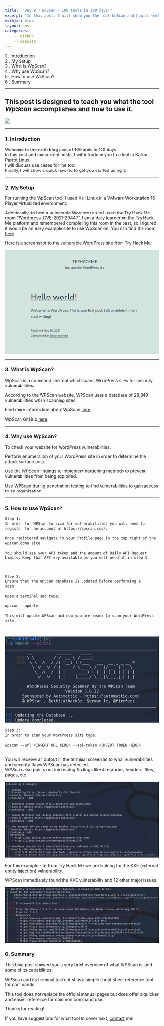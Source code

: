 ```yaml
---
title:  "Day 9 - WpScan - 100 tools in 100 days!"
excerpt: "In this post, I will show you the tool WpScan and how it works."
mathjax: true
layout: post
categories:
    -- github
    -- website
---
```


1 . Introduction
<br>
2 . My Setup
<br>
3 . What is WpScan?
<br>
4 . Why use WpScan?
<br>
5 . How to use WpScan?
<br>
6 . Summary

---

## This post is designed to teach you what the tool *WpScan* accomplishes and how to use it.

![](https://raw.githubusercontent.com/matthewomccorkle/matthewomccorkle.github.io/master/_posts/assets/100%20tools/WpScan/cheat1.PNG)

---

### 1. **Introduction**

Welcome to the ninth blog post of 100 tools in 100 days.<br> 
In this post and concurrent posts, I will introduce you to a tool in Kali or Parrot Linux. <br>
I will discuss use cases for the tool.<br> 
Finally, I will show a quick how-to to get you started using it. 

---

### 2. **My Setup**

For running the WpScan tool, I used Kali Linux in a VMware Workstation 16 Player virtualized environment.

Additionally, to host a vulnerable Wordpress site I used the Try Hack Me room "Wordpress: CVE-2021-29447". I am a daily learner on the Try Hack Me platform and remembered completing this room in the past, so I figured it would be an easy example site to use WpScan on. You can find the room [here](https://tryhackme.com/room/wordpresscve202129447).

Here is a screenshot to the vulnerable WordPress site from Try Hack Me:

![](https://raw.githubusercontent.com/matthewomccorkle/matthewomccorkle.github.io/master/_posts/assets/100%20tools/wpscan/wpscan2.png)

---

### 3. **What is WpScan?**

WpScan is a command line tool which scans WordPress sites for security vulnerabilities. 

According to the WPScan website, WPScan uses a database of 28,849 vulnerabilities when scanning sites. 

Find more information about WpScan [here](https://WpScan.com/wordpress-security-scanner).

WpScan GitHub [here](https://github.com/WpScanteam/WpScan).

---

### 4. **Why use WpScan?**

To check your website for WordPress vulnerabilities. 

Perform enumeration of your WordPress site in order to determine the attack surface area.

Use the WPScan findings to implement hardening methods to prevent vulnerabilities from being exploited. 

Use WPScan during penetration testing to find vulnerabilities to gain access to an organization. 

---

### 5. **How to use WpScan?**

    Step 1:
    In order for WPScan to scan for vulnerabilities you will need to register for an account at https://wpscan.com/.

    Once registered navigate to your Profile page in the top right of the wpscan.come site.

    You should see your API token and the amount of Daily API Request Limits. Keep that API key available as you will need it in step 3.

<br>

    Step 2:
    Ensure that the WPScan database is updated before performing a 
    scan.

    Open a terminal and type:

    wpscan --update

    This will update WPScan and now you are ready to scan your WordPress site.

<br>

![](https://raw.githubusercontent.com/matthewomccorkle/matthewomccorkle.github.io/master/_posts/assets/100%20tools/wpscan/wpscan4.png)

    Step 3:
    In order to scan your WordPress site type:

    wpscan --url <INSERT URL HERE> --api-token <INSERT TOKEN HERE>

<br>
You will receive an output in the terminal screen as to what vulnerabilities and security flaws WPScan has detected. 
<br>
WPScan also points out interesting findings like directories, headers, files, pages, etc.<br>

![](https://raw.githubusercontent.com/matthewomccorkle/matthewomccorkle.github.io/master/_posts/assets/100%20tools/wpscan/wpscan7.png)

For this example site from Try Hack Me we are looking for the XXE (external 
entity injection) vulnerability.

WPScan immediately found the XXE vulnerability and 12 other major issues.<br>

![](https://raw.githubusercontent.com/matthewomccorkle/matthewomccorkle.github.io/master/_posts/assets/100%20tools/wpscan/wpscan6.png)


### 6. **Summary**

This blog post showed you a very brief overview of what WPScan is, and some of its capabilities.

WPScan and its terminal tool cht.sh is a simple cheat sheet reference tool for commands.

This tool does not replace the official manual pages but does offer a quicker and easier reference for common command use. 

Thanks for reading!<br>

If you have suggestions for what tool to cover next, [contact](mailto:matthew.o.mccorkle@gmail.com) me!